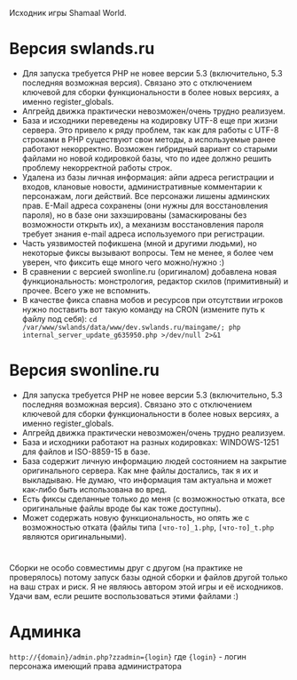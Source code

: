 Исходник игры Shamaal World.

#
# Версия swlands.ru

- Для запуска требуется PHP не новее версии 5.3 (включительно, 5.3 последняя возможная версия). Связано это с отключением ключевой для сборки функциональности в более новых версиях, а именно register_globals.
- Апгрейд движка практически невозможен/очень трудно реализуем.
- База и исходники переведены на кодировку UTF-8 еще при жизни сервера. Это привело к ряду проблем, так как для работы с UTF-8 строками в PHP существуют свои методы, а используемые ранее работают некорректно. Возможен гибридный вариант со старыми файлами но новой кодировкой базы, что по идее должно решить проблему некорректной работы строк.
- Удалена из базы личная информация: айпи адреса регистрации и входов, клановые новости, административные комментарии к персонажам, логи действий. Все персонажи лишены админских прав. E-Mail адреса сохранены (они нужны для восстановления пароля), но в базе они захэшированы (замаскированы без возможности открыть их), а механизм восстановления пароля требует знания e-mail адреса используемого при регистрации.
- Часть уязвимостей пофикшена (мной и другими людьми), но некоторые фиксы вызывают вопросы. Тем не менее, я более чем уверен, что фиксить еще много чего можно/нужно :)
- В сравнении с версией swonline.ru (оригиналом) добавлена новая функциональность: монстрология, редактор скилов (примитивный) и прочее. Всего уже не вспомнить.
- В качестве фикса спавна мобов и ресурсов при отсутствии игроков нужно поставить вот такую команду на CRON (измените путь к файлу под себя):
`cd /var/www/swlands/data/www/dev.swlands.ru/maingame/; php internal_server_update_g635950.php >/dev/null 2>&1`

# Версия swonline.ru

- Для запуска требуется PHP не новее версии 5.3 (включительно, 5.3 последняя возможная версия). Связано это с отключением ключевой для сборки функциональности в более новых версиях, а именно register_globals.
- Апгрейд движка практически невозможен/очень трудно реализуем.
- База и исходники работают на разных кодировках: WINDOWS-1251 для файлов и ISO-8859-15 в базе.
- База содержит личную информацию людей состоянием на закрытие оригинального сервера. Как мне файлы достались, так я их и выкладываю. Не думаю, что информация там актуальна и может как-либо быть использована во вред.
- Есть фиксы сделанные только до меня (с возможностью отката, все оригинальные файлы вроде бы как тоже доступны).
- Может содержать новую функциональность, но опять же с возможностью отката (файлы типа `[что-то]_1.php`, `[что-то]_t.php` являются оригинальными).

#
Сборки не особо совместимы друг с другом (на практике не проверялось) потому запуск базы одной сборки и файлов другой только на ваш страх и риск. Я не являюсь автором этой игры и её исходников.
Удачи вам, если решите воспользоваться этими файлами :)

# Админка
`http://{domain}/admin.php?zzadmin={login}` где `{login}` - логин персонажа имеющий права администратора
